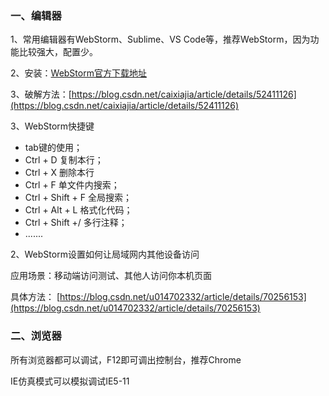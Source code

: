 ### 一、编辑器

1、常用编辑器有WebStorm、Sublime、VS Code等，推荐WebStorm，因为功能比较强大，配置少。

2、安装：[WebStorm官方下载地址](https://www.jetbrains.com/webstorm/)

3、破解方法：[https://blog.csdn.net/caixiajia/article/details/52411126](https://blog.csdn.net/caixiajia/article/details/52411126)

3、WebStorm快捷键

* tab键的使用；
* Ctrl + D  复制本行；
* Ctrl + X  删除本行
* Ctrl + F  单文件内搜索；
* Ctrl + Shift + F  全局搜索；
* Ctrl + Alt + L  格式化代码；
* Ctrl + Shift +/  多行注释；
* .......

2、WebStorm设置如何让局域网内其他设备访问

应用场景：移动端访问测试、其他人访问你本机页面

具体方法： [https://blog.csdn.net/u014702332/article/details/70256153](https://blog.csdn.net/u014702332/article/details/70256153)

### 二、浏览器

所有浏览器都可以调试，F12即可调出控制台，推荐Chrome

IE仿真模式可以模拟调试IE5-11

